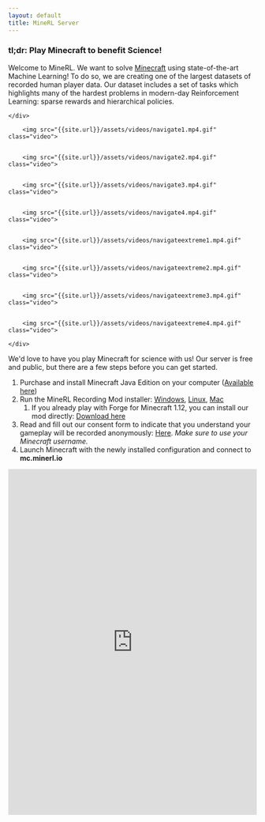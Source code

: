 ```yaml
---
layout: default
title: MineRL Server
---
```



### tl;dr: Play Minecraft to benefit Science!

Welcome to MineRL. We want to solve [Minecraft](http://minecraft.net) using state-of-the-art Machine Learning! To do so, we are creating one of the largest datasets  of recorded human player data. Our dataset includes a set of tasks which highlights many of the hardest problems in modern-day Reinforcement Learning: sparse rewards and hierarchical policies. 

<div class="video-player">
    <div class="video-description">
      
    </div>
    
        <img src="{{site.url}}/assets/videos/navigate1.mp4.gif" class="video">
    
    
        <img src="{{site.url}}/assets/videos/navigate2.mp4.gif" class="video">
    
    
        <img src="{{site.url}}/assets/videos/navigate3.mp4.gif" class="video">
    
    
        <img src="{{site.url}}/assets/videos/navigate4.mp4.gif" class="video">
    
    
        <img src="{{site.url}}/assets/videos/navigateextreme1.mp4.gif" class="video">
    
    
        <img src="{{site.url}}/assets/videos/navigateextreme2.mp4.gif" class="video">
    
    
        <img src="{{site.url}}/assets/videos/navigateextreme3.mp4.gif" class="video">
    
    
        <img src="{{site.url}}/assets/videos/navigateextreme4.mp4.gif" class="video">
    
    </div>
    
    
We'd love to have you play Minecraft for science with us! Our server is free and public, but there are a few steps before you can get started.

1. Purchase and install Minecraft Java Edition on your computer ([Available here](http://minecraft.net))
2. Run the MineRL Recording Mod installer: [Windows]({{site.url}}/downloads/installer-signed.exe), [Linux]({{site.url}}/downloads/minerl_installer.jar),  [Mac]({{site.url}}/downloads/minerl_installer.jar)
    1. If you already play with Forge for Minecraft 1.12, you can install our mod directly: [Download here]({{site.url}}/downloads/minerl.jar)
3. Read and fill out our consent form to indicate that you understand your gameplay will be recorded anonymously: [Here](http://herobraine.stream/consent_form/). *Make sure to use your Minecraft username.*
4. Launch Minecraft with the newly installed configuration and connect to **mc.minerl.io**

<div id="leaderboard" align="center">
<iframe frameborder="0" scrolling="no" height="700" width="100%" src="http://minerl.io:8000">
</div>
